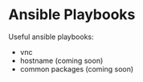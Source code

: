 Ansible Playbooks
=================

Useful ansible playbooks:
* vnc
* hostname (coming soon)
* common packages (coming soon)
